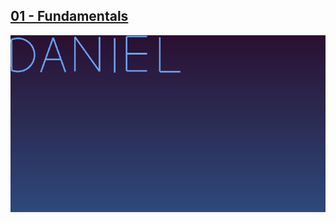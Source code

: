 ## [01 - Fundamentals](https://github.com/yrgo/gp20/blob/master/Programming%20Fundamentals/01%20-%20Fundamentals/)

<img src="https://github.com/danielalexandernielsen/Yrgo/blob/master/Daniel_01_Fundamentals/nielsen_daniel_01_Fundamentals.gif?raw=true">
